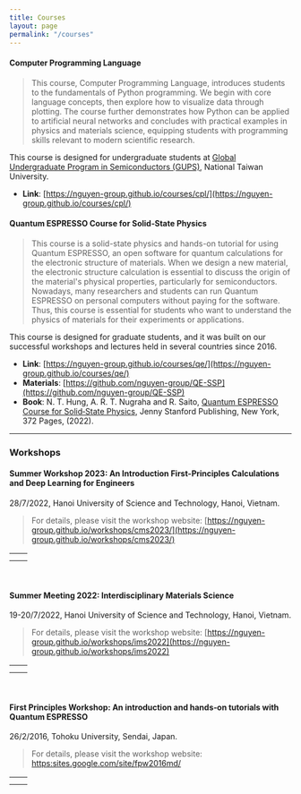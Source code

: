 ```yaml
---
title: Courses
layout: page
permalink: "/courses"
---
```


#### Computer Programming Language
> This course, Computer Programming Language, introduces students to the fundamentals of Python programming. We begin with core language concepts, then explore how to visualize data through plotting. The course further demonstrates how Python can be applied to artificial neural networks and concludes with practical examples in physics and materials science, equipping students with programming skills relevant to modern scientific research.

This course is designed for undergraduate students at [Global Undergraduate Program in Semiconductors (GUPS)](https://gups.ntu.edu.tw/), National Taiwan University.<br>
- **Link**: [https://nguyen-group.github.io/courses/cpl/](https://nguyen-group.github.io/courses/cpl/)<br>

#### Quantum ESPRESSO Course for Solid‐State Physics
>This course is a solid-state physics and hands-on tutorial for using Quantum ESPRESSO, an open software for quantum calculations for the electronic structure of materials. When we design a new material, the electronic structure calculation is essential to discuss the origin of the material's physical properties, particularly for semiconductors. Nowadays, many researchers and students can run Quantum ESPRESSO on personal computers without paying for the software. Thus, this course is essential for students who want to understand the physics of materials for their experiments or applications. 

This course is designed for graduate students, and it was built on our successful workshops and lectures held in several countries since 2016.<br>
- **Link**: [https://nguyen-group.github.io/courses/qe/](https://nguyen-group.github.io/courses/qe/)<br>
- **Materials**: [https://github.com/nguyen-group/QE-SSP](https://github.com/nguyen-group/QE-SSP)<br>
- **Book**: N. T. Hung, A. R. T. Nugraha and R. Saito, [Quantum ESPRESSO Course for Solid‑State Physics](https://doi.org/10.1201/9781003290964), Jenny Stanford Publishing, New York, 372 Pages, (2022).

---
### Workshops

#### Summer Workshop 2023: An Introduction First-Principles Calculations and Deep Learning for Engineers
28/7/2022, Hanoi University of Science and Technology, Hanoi, Vietnam. 
>For details, please visit the workshop website: [https://nguyen-group.github.io/workshops/cms2023/](https://nguyen-group.github.io/workshops/cms2023/)

<table width="800">
    <tr>
        <td style="text-align: center;">
            <img src="{{site.baseurl}}/assets/images/workshops/cms2023-1.jpg" alt="" />
        </td>
        <td style="text-align: center;">
            <img src="{{site.baseurl}}/assets/images/workshops/cms2023-2.jpg" alt="" />
        </td>
    </tr>
    <tr>
        <td style="text-align: center;">
            <img src="{{site.baseurl}}/assets/images/workshops/cms2023-3.jpg" alt="" />
        </td>
        <td style="text-align: center;">
            <img src="{{site.baseurl}}/assets/images/workshops/cms2023-4.jpg" alt="" />
        </td>
    </tr>
</table>

<br>

#### Summer Meeting 2022: Interdisciplinary Materials Science
19-20/7/2022, Hanoi University of Science and Technology, Hanoi, Vietnam. 
>For details, please visit the workshop website: [https://nguyen-group.github.io/workshops/ims2022](https://nguyen-group.github.io/workshops/ims2022)

<table width="800">
    <tr>
        <td style="text-align: center;">
            <img src="{{site.baseurl}}/assets/images/workshops/ims2022-1.jpg" alt="" />
        </td>
        <td style="text-align: center;">
            <img src="{{site.baseurl}}/assets/images/workshops/ims2022-2.jpg" alt="" />
        </td>
    </tr>
    <tr>
        <td style="text-align: center;">
            <img src="{{site.baseurl}}/assets/images/workshops/ims2022-3.jpg" alt="" />
        </td>
        <td style="text-align: center;">
            <img src="{{site.baseurl}}/assets/images/workshops/ims2022-4.jpg" alt="" />
        </td>
    </tr>
</table>

<br>

#### First Principles Workshop: An introduction and hands‑on tutorials with Quantum ESPRESSO
26/2/2016, Tohoku University, Sendai, Japan. 
>For details, please visit the workshop website: [https:sites.google.com/site/fpw2016md/](https://sites.google.com/site/fpw2016md/)

<table width="800">
    <tr>
        <td style="text-align: center;">
            <img src="{{site.baseurl}}/assets/images/workshops/qe2016-1.jpg" alt="" />
        </td>
        <td style="text-align: center;">
            <img src="{{site.baseurl}}/assets/images/workshops/qe2016-2.jpg" alt="" />
        </td>
    </tr>
    <tr>
        <td style="text-align: center;">
            <img src="{{site.baseurl}}/assets/images/workshops/qe2016-3.jpg" alt="" />
        </td>
        <td style="text-align: center;">
            <img src="{{site.baseurl}}/assets/images/workshops/qe2016-4.jpg" alt="" />
        </td>
    </tr>
</table>
